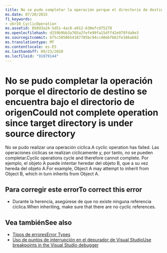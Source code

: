 ```yaml
---
title: No se pudo completar la operación porque el directorio de destino se encuentra bajo el directorio de origen
ms.date: 07/20/2015
f1_keywords:
- vbrIO_CyclicOperation
ms.assetid: 850d3a24-5d51-4ac8-a912-630efcd75278
ms.openlocfilehash: d159b9bb3a765a2fefe99fa15dff42e979fda9e3
ms.sourcegitcommit: bf5c5850654187705bc94cc40ebfb62fe346ab02
ms.translationtype: MT
ms.contentlocale: es-ES
ms.lasthandoff: 09/23/2020
ms.locfileid: "91079144"
---
```

# <a name="could-not-complete-operation-since-target-directory-is-under-source-directory"></a><span data-ttu-id="8d267-102">No se pudo completar la operación porque el directorio de destino se encuentra bajo el directorio de origen</span><span class="sxs-lookup"><span data-stu-id="8d267-102">Could not complete operation since target directory is under source directory</span></span>

<span data-ttu-id="8d267-103">No se pudo realizar una operación cíclica.</span><span class="sxs-lookup"><span data-stu-id="8d267-103">A cyclic operation has failed.</span></span> <span data-ttu-id="8d267-104">Las operaciones cíclicas se realizan cíclicamente y, por tanto, no se pueden completar.</span><span class="sxs-lookup"><span data-stu-id="8d267-104">Cyclic operations cycle and therefore cannot complete.</span></span> <span data-ttu-id="8d267-105">Por ejemplo, el objeto A puede intentar heredar del objeto B, que a su vez hereda del objeto A.</span><span class="sxs-lookup"><span data-stu-id="8d267-105">For example, Object A may attempt to inherit from Object B, which in turn inherits from Object A.</span></span>  
  
## <a name="to-correct-this-error"></a><span data-ttu-id="8d267-106">Para corregir este error</span><span class="sxs-lookup"><span data-stu-id="8d267-106">To correct this error</span></span>  
  
- <span data-ttu-id="8d267-107">Durante la herencia, asegúrese de que no existe ninguna referencia cíclica.</span><span class="sxs-lookup"><span data-stu-id="8d267-107">When inheriting, make sure that there are no cyclic references.</span></span>  
  
## <a name="see-also"></a><span data-ttu-id="8d267-108">Vea también</span><span class="sxs-lookup"><span data-stu-id="8d267-108">See also</span></span>

- [<span data-ttu-id="8d267-109">Tipos de errores</span><span class="sxs-lookup"><span data-stu-id="8d267-109">Error Types</span></span>](../programming-guide/language-features/error-types.md)
- [<span data-ttu-id="8d267-110">Uso de puntos de interrupción en el depurador de Visual Studio</span><span class="sxs-lookup"><span data-stu-id="8d267-110">Use breakpoints in the Visual Studio debugger</span></span>](/visualstudio/debugger/using-breakpoints)
